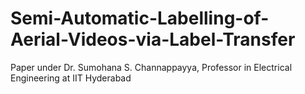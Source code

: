 # Semi-Automatic-Labelling-of-Aerial-Videos-via-Label-Transfer
Paper under Dr. Sumohana S. Channappayya, Professor in Electrical Engineering at IIT Hyderabad
